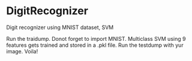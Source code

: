 # DigitRecognizer
Digit recognizer using MNIST dataset, SVM

Run the traidump.
 Donot forget to import MNIST. 
 Multiclass SVM using 9 features gets trained and stored in a .pkl file.
Run the testdump with yur image.
Voila!
